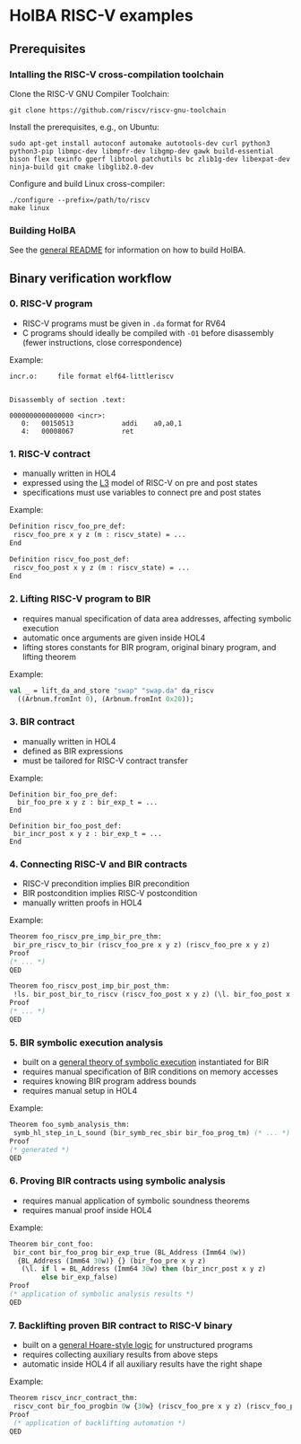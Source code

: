 # HolBA RISC-V examples

## Prerequisites

### Intalling the RISC-V cross-compilation toolchain

Clone the RISC-V GNU Compiler Toolchain:

```shell
git clone https://github.com/riscv/riscv-gnu-toolchain
```

Install the prerequisites, e.g., on Ubuntu:

```shell
sudo apt-get install autoconf automake autotools-dev curl python3 python3-pip libmpc-dev libmpfr-dev libgmp-dev gawk build-essential bison flex texinfo gperf libtool patchutils bc zlib1g-dev libexpat-dev ninja-build git cmake libglib2.0-dev
```

Configure and build Linux cross-compiler:

```shell
./configure --prefix=/path/to/riscv
make linux
```

### Building HolBA

See the [general README](https://github.com/kth-step/HolBA/blob/master/README.md) for information on how to build HolBA.

## Binary verification workflow

### 0. RISC-V program

- RISC-V programs must be given in `.da` format for RV64
- C programs should ideally be compiled with `-O1` before disassembly (fewer instructions, close correspondence)

Example:

```
incr.o:     file format elf64-littleriscv


Disassembly of section .text:

0000000000000000 <incr>:
   0:	00150513          	addi	a0,a0,1
   4:	00008067          	ret
```

### 1. RISC-V contract

- manually written in HOL4
- expressed using the [L3](https://acjf3.github.io/l3/index.html) model of RISC-V on pre and post states
- specifications must use variables to connect pre and post states

Example:

```sml
Definition riscv_foo_pre_def:
 riscv_foo_pre x y z (m : riscv_state) = ...
End

Definition riscv_foo_post_def:
 riscv_foo_post x y z (m : riscv_state) = ...
End
```

### 2. Lifting RISC-V program to BIR

- requires manual specification of data area addresses, affecting symbolic execution
- automatic once arguments are given inside HOL4
- lifting stores constants for BIR program, original binary program, and lifting theorem

Example:

```sml
val _ = lift_da_and_store "swap" "swap.da" da_riscv
  ((Arbnum.fromInt 0), (Arbnum.fromInt 0x20));
```

### 3. BIR contract

- manually written in HOL4
- defined as BIR expressions
- must be tailored for RISC-V contract transfer

Example:

```
Definition bir_foo_pre_def:
  bir_foo_pre x y z : bir_exp_t = ...
End

Definition bir_foo_post_def:
 bir_incr_post x y z : bir_exp_t = ...
End
```

### 4. Connecting RISC-V and BIR contracts

- RISC-V precondition implies BIR precondition
- BIR postcondition implies RISC-V postcondition
- manually written proofs in HOL4

Example:

```sml
Theorem foo_riscv_pre_imp_bir_pre_thm:
 bir_pre_riscv_to_bir (riscv_foo_pre x y z) (riscv_foo_pre x y z)
Proof
(* ... *)
QED

Theorem foo_riscv_post_imp_bir_post_thm:
 !ls. bir_post_bir_to_riscv (riscv_foo_post x y z) (\l. bir_foo_post x y z) ls
Proof
(* ... *)
QED
```

### 5. BIR symbolic execution analysis

- built on a [general theory of symbolic execution](https://arxiv.org/abs/2304.08848) instantiated for BIR
- requires manual specification of BIR conditions on memory accesses
- requires knowing BIR program address bounds
- requires manual setup in HOL4

Example:

```sml
Theorem foo_symb_analysis_thm:
 symb_hl_step_in_L_sound (bir_symb_rec_sbir bir_foo_prog_tm) (* ... *)
Proof
(* generated *)
QED
```

### 6. Proving BIR contracts using symbolic analysis

- requires manual application of symbolic soundness theorems
- requires manual proof inside HOL4

Example:

```sml
Theorem bir_cont_foo:
 bir_cont bir_foo_prog bir_exp_true (BL_Address (Imm64 0w))
  {BL_Address (Imm64 30w)} {} (bir_foo_pre x y z)
   (\l. if l = BL_Address (Imm64 30w) then (bir_incr_post x y z)
        else bir_exp_false)
Proof
(* application of symbolic analysis results *)
QED
```

### 7. Backlifting proven BIR contract to RISC-V binary

- built on a [general Hoare-style logic](https://doi.org/10.1007/978-3-030-58768-0_11) for unstructured programs 
- requires collecting auxiliary results from above steps
- automatic inside HOL4 if all auxiliary results have the right shape

Example:

```sml
Theorem riscv_incr_contract_thm:
 riscv_cont bir_foo_progbin 0w {30w} (riscv_foo_pre x y z) (riscv_foo_post x y z)
Proof
 (* application of backlifting automation *)
QED
```
